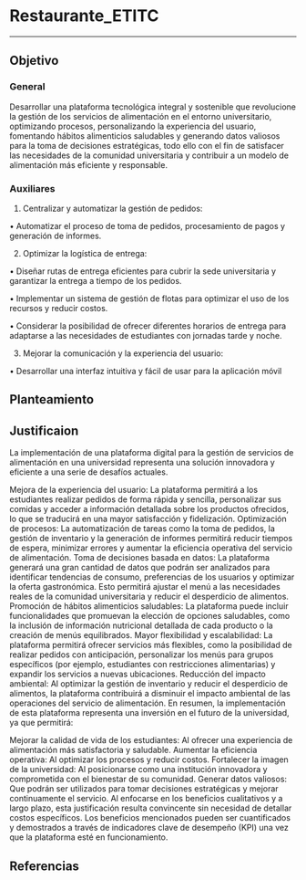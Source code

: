 # Restaurante_ETITC 
------

## Objetivo 

### General 

Desarrollar una plataforma tecnológica integral y sostenible que revolucione la gestión de los servicios de alimentación en el entorno universitario, optimizando procesos, personalizando la experiencia del usuario, fomentando hábitos alimenticios saludables y generando datos valiosos para la toma de decisiones estratégicas, todo ello con el fin de satisfacer las necesidades de la comunidad universitaria y contribuir a un modelo de alimentación más eficiente y responsable.

### Auxiliares

1. Centralizar y automatizar la gestión de pedidos:

•	Automatizar el proceso de toma de pedidos, procesamiento de pagos y generación 
de informes.

2. Optimizar la logística de entrega:

•	Diseñar rutas de entrega eficientes para cubrir la sede universitaria y garantizar la entrega a tiempo de los pedidos.

•	Implementar un sistema de gestión de flotas para optimizar el uso de los recursos y reducir costos.

•	Considerar la posibilidad de ofrecer diferentes horarios de entrega para adaptarse a las necesidades de estudiantes con jornadas tarde y noche.

3. Mejorar la comunicación y la experiencia del usuario:

•	Desarrollar una interfaz intuitiva y fácil de usar para la aplicación móvil

## Planteamiento 

## Justificaion 

La implementación de una plataforma digital para la gestión de servicios de alimentación en una universidad representa una solución innovadora y eficiente a una serie de desafíos actuales.

Mejora de la experiencia del usuario: La plataforma permitirá a los estudiantes realizar pedidos de forma rápida y sencilla, personalizar sus comidas y acceder a información detallada sobre los productos ofrecidos, lo que se traducirá en una mayor satisfacción y fidelización.
Optimización de procesos: La automatización de tareas como la toma de pedidos, la gestión de inventario y la generación de informes permitirá reducir tiempos de espera, minimizar errores y aumentar la eficiencia operativa del servicio de alimentación.
Toma de decisiones basada en datos: La plataforma generará una gran cantidad de datos que podrán ser analizados para identificar tendencias de consumo, preferencias de los usuarios y optimizar la oferta gastronómica. Esto permitirá ajustar el menú a las necesidades reales de la comunidad universitaria y reducir el desperdicio de alimentos.
Promoción de hábitos alimenticios saludables: La plataforma puede incluir funcionalidades que promuevan la elección de opciones saludables, como la inclusión de información nutricional detallada de cada producto o la creación de menús equilibrados.
Mayor flexibilidad y escalabilidad: La plataforma permitirá ofrecer servicios más flexibles, como la posibilidad de realizar pedidos con anticipación, personalizar los menús para grupos específicos (por ejemplo, estudiantes con restricciones alimentarias) y expandir los servicios a nuevas ubicaciones.
Reducción del impacto ambiental: Al optimizar la gestión de inventario y reducir el desperdicio de alimentos, la plataforma contribuirá a disminuir el impacto ambiental de las operaciones del servicio de alimentación.
En resumen, la implementación de esta plataforma representa una inversión en el futuro de la universidad, ya que permitirá:

Mejorar la calidad de vida de los estudiantes: Al ofrecer una experiencia de alimentación más satisfactoria y saludable.
Aumentar la eficiencia operativa: Al optimizar los procesos y reducir costos.
Fortalecer la imagen de la universidad: Al posicionarse como una institución innovadora y comprometida con el bienestar de su comunidad.
Generar datos valiosos: Que podrán ser utilizados para tomar decisiones estratégicas y mejorar continuamente el servicio.
Al enfocarse en los beneficios cualitativos y a largo plazo, esta justificación resulta convincente sin necesidad de detallar costos específicos. Los beneficios mencionados pueden ser cuantificados y demostrados a través de indicadores clave de desempeño (KPI) una vez que la plataforma esté en funcionamiento.

## Referencias 
